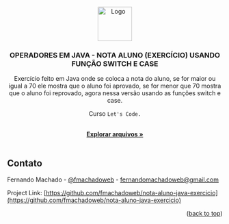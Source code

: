 <div id="top"></div>



<!-- PROJECT LOGO -->
<br />
<div align="center">
  <a href="#">
    <img src="https://github.com/othneildrew/Best-README-Template/raw/master/images/logo.png" alt="Logo" width="80" height="80">
  </a>

  <h3 align="center">OPERADORES EM JAVA - NOTA ALUNO (EXERCÍCIO) USANDO FUNÇÃO SWITCH E CASE</h3>
  
  <p align="center">Exercício feito em Java onde se coloca a nota do aluno, se for maior ou igual a 70 ele mostra que o aluno foi aprovado, se for menor que 70 mostra que o aluno foi reprovado, agora nessa versão usando as funções switch e case. </p>
  
  <p align="center">Curso <code>Let's Code.</code> </p>

  <p align="center">
    <br />
    <a href="https://github.com/fmachadoweb/nota-aluno-java-exercicio"><strong>Explorar arquivos »</strong></a>
    <br />
    <br />
  </p>
</div>


<!-- CONTACT -->
## Contato

Fernando Machado - [@fmachadoweb](https://twitter.com/fmachadoweb) - fernandomachadoweb@gmail.com

Project Link: [https://github.com/fmachadoweb/nota-aluno-java-exercicio](https://github.com/fmachadoweb/nota-aluno-java-exercicio)

<p align="right">(<a href="#top">back to top</a>)</p>


